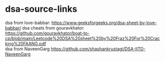 # dsa-source-links

dsa from love-babbar: https://www.geeksforgeeks.org/dsa-sheet-by-love-babbar/ 
dsa cheats from gouravkhator:  https://github.com/gouravkhator/boat-to-cp/blob/main/Leetcode%20DSA%20sheet%20by%20Fraz%20For%20Cracking%20FAANG.pdf                                        
dsa from NaveenGarg https://github.com/shashankrustagi/DSA-IITD-NaveenGarg

